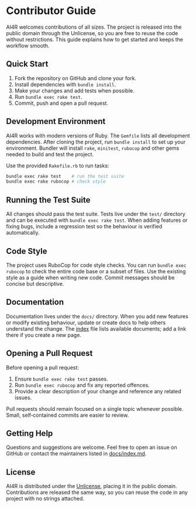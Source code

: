 # Contributor Guide

AI4R welcomes contributions of all sizes. The project is released into the public domain through the Unlicense, so you are free to reuse the code without restrictions. This guide explains how to get started and keeps the workflow smooth.

## Quick Start

1. Fork the repository on GitHub and clone your fork.
2. Install dependencies with `bundle install`.
3. Make your changes and add tests when possible.
4. Run `bundle exec rake test`.
5. Commit, push and open a pull request.

## Development Environment

AI4R works with modern versions of Ruby. The `Gemfile` lists all development dependencies. After cloning the project, run `bundle install` to set up your environment. Bundler will install `rake`, `minitest`, `rubocop` and other gems needed to build and test the project.

Use the provided `Rakefile.rb` to run tasks:

```bash
bundle exec rake test    # run the test suite
bundle exec rake rubocop # check style
```

## Running the Test Suite

All changes should pass the test suite. Tests live under the `test/` directory and can be executed with `bundle exec rake test`. When adding features or fixing bugs, include a regression test so the behaviour is verified automatically.

## Code Style

The project uses RuboCop for code style checks. You can run `bundle exec rubocop` to check the entire code base or a subset of files. Use the existing style as a guide when writing new code. Commit messages should be concise but descriptive.

## Documentation

Documentation lives under the `docs/` directory. When you add new features or modify existing behaviour, update or create docs to help others understand the change. The [index](index.md) file lists available documents; add a link there if you create a new page.

## Opening a Pull Request

Before opening a pull request:

1. Ensure `bundle exec rake test` passes.
2. Run `bundle exec rubocop` and fix any reported offences.
3. Provide a clear description of your change and reference any related issues.

Pull requests should remain focused on a single topic whenever possible. Small, self‑contained commits are easier to review.

## Getting Help

Questions and suggestions are welcome. Feel free to open an issue on GitHub or contact the maintainers listed in [docs/index.md](index.md).

## License

AI4R is distributed under the [Unlicense](https://unlicense.org/), placing it in the public domain. Contributions are released the same way, so you can reuse the code in any project with no strings attached.

